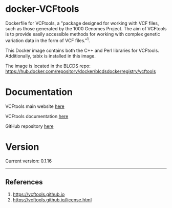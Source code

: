 # docker-VCFtools
Dockerfile for VCFtools, a "package designed for working with VCF files, such as those generated by the 1000 Genomes Project. The aim of VCFtools is to provide easily accessible methods for working with complex genetic variation data in the form of VCF files."<sup>1</sup>.

This Docker image contains both the C++ and Perl libraries for VCFtools. Additionally, tabix is installed in this image.

The image is located in the BLCDS repo: https://hub.docker.com/repository/docker/blcdsdockerregistry/vcftools

# Documentation
VCFtools main website [here](https://vcftools.github.io/index.html)

VCFtools documentation [here](https://vcftools.github.io/examples.html)

GitHub repository [here](https://github.com/vcftools/vcftools)

# Version
Current version: 0.1.16


---

## References

1. https://vcftools.github.io
2. https://vcftools.github.io/license.html
